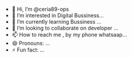 - 👋 Hi, I’m @ceria89-ops
- 👀 I’m interested in Digital Bussiness...
- 🌱 I’m currently learning Bussiness ...
- 💞️ I’m looking to collaborate on developer ...
- 📫 How to reach me , by my phone whatsaap...
- 😄 Pronouns: ...
- ⚡ Fun fact: ...

<!---
ceria89-ops/ceria89-ops is a ✨ special ✨ repository because its `README.md` (this file) appears on your GitHub profile.
You can click the Preview link to take a look at your changes.
--->
